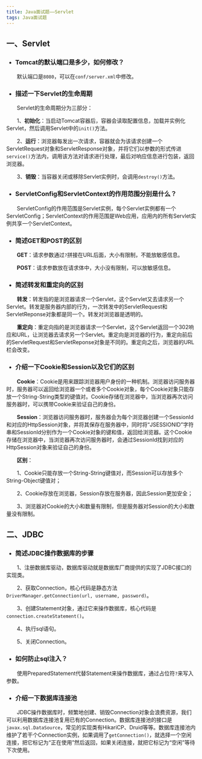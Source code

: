 ```yaml
---
title: Java面试题——Servlet
tags: Java面试题
---
```


## 一、Servlet

* ### Tomcat的默认端口是多少，如何修改？

　　默认端口是`8080`，可以在`conf/server.xml`中修改。

* ### 描述一下Servlet的生命周期

　　Servlet的生命周期分为三部分：

　　1、**初始化**：当启动Tomcat容器后，容器会读取配置信息，加载并实例化Servlet，然后调用Servlet中的`init()`方法。

　　2、**运行**：浏览器每发出一次请求，容器就会为该请求创建一个ServletRequest对象和ServletResponse对象，并将它们以参数的形式传进`service()`方法内，调用该方法对请求进行处理，最后对响应信息进行包装，返回浏览器。

　　3、**销毁**：当容器关闭或移除Servlet实例时，会调用`destroy()`方法。

* ### ServletConfig和ServletContext的作用范围分别是什么？

　　ServletConfig的作用范围是Servlet实例，每个Servlet实例都有一个ServletConfig；ServletContext的作用范围是Web应用，应用内的所有Servlet实例共享一个ServletContext。

* ### 简述GET和POST的区别

　　**GET**：请求参数通过`?`拼接在URL后面，大小有限制，不能放敏感信息。

　　**POST**：请求参数放在请求体中，大小没有限制，可以放敏感信息。

* ### 简述转发和重定向的区别

　　**转发**：转发指的是浏览器请求一个Servlet，这个Servlet又去请求另一个Servlet。转发是服务器内部的行为，一次转发中的ServletRequest和ServletReponse对象都是同一个。转发对浏览器是透明的。

　　**重定向**：重定向指的是浏览器请求一个Servlet，这个Servlet返回一个302响应和URL，让浏览器去请求另一个Servlet。重定向是浏览器的行为，重定向前后的ServletRequest和ServletReponse对象是不同的。重定向之后，浏览器的URL栏会改变。

* ### 介绍一下Cookie和Session以及它们的区别

　　**Cookie**：Cookie是用来跟踪浏览器用户身份的一种机制。浏览器访问服务器时，服务器可以返回给浏览器一个或者多个Cookie对象，每个Cookie对象只能存放一个String-String类型的键值对。Cookie存储在浏览器中，当浏览器再次访问服务器时，可以携带Cookie来验证自己的身份。

　　**Session**：浏览器访问服务器时，服务器会为每个浏览器创建一个SessionId和对应的HttpSession对象，并将其保存在服务器中，同时将“JSESSIONID”字符串和SessionId分别作为一个Cookie对象的键和值，返回给浏览器。这个Cookie存储在浏览器中，当浏览器再次访问服务器时，会通过SessionId找到对应的HttpSession对象来验证自己的身份。

　　**区别**：

　　1、Cookie只能存放一个String-String键值对，而Session可以存放多个String-Object键值对；

　　2、Cookie存放在浏览器，Session存放在服务器，因此Session更加安全；

　　3、浏览器对Cookie的大小和数量有限制，但是服务器对Session的大小和数量没有限制。

## 二、JDBC

* ### 简述JDBC操作数据库的步骤

　　1、注册数据库驱动，数据库驱动就是数据库厂商提供的实现了JDBC接口的实现类。

　　2、获取Connection，核心代码是静态方法`DriverManager.getConnection(url, username, password)`。

　　3、创建Statement对象，通过它来操作数据库，核心代码是`connection.createStatement()`。

　　4、执行sql语句。

　　5、关闭Connection。

* ### 如何防止sql注入？

　　使用PreparedStatement代替Statement来操作数据库，通过占位符`?`来写入参数。

* ### 介绍一下数据库连接池

　　JDBC操作数据库时，频繁地创建、销毁Connection对象会浪费资源，我们可以利用数据库连接池复用已有的Connection。数据库连接池的接口是`javax.sql.DataSource`，常见的实现类有HikariCP、Druid等等。数据库连接池内维护了若干个Connection实例，如果调用了`getConnection()`，就选择一个空闲连接，把它标记为“正在使用”然后返回，如果关闭连接，就把它标记为“空闲”等待下次使用。